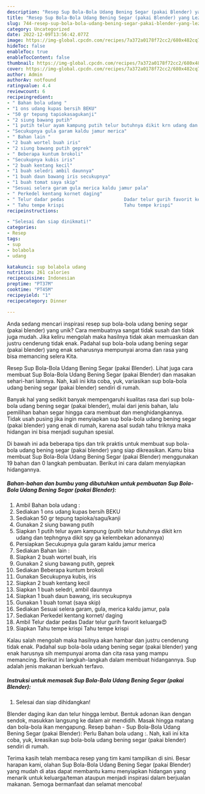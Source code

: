 ```yaml
---
description: "Resep Sup Bola-Bola Udang Bening Segar (pakai Blender) yang Lezat"
title: "Resep Sup Bola-Bola Udang Bening Segar (pakai Blender) yang Lezat"
slug: 744-resep-sup-bola-bola-udang-bening-segar-pakai-blender-yang-lezat
category: Uncategorized
date: 2022-12-09T13:56:42.077Z
image: https://img-global.cpcdn.com/recipes/7a372a0178f72cc2/680x482cq70/sup-bola-bola-udang-bening-segar-pakai-blender-foto-resep-utama.jpg
hideToc: false
enableToc: true
enableTocContent: false
thumbnail: https://img-global.cpcdn.com/recipes/7a372a0178f72cc2/680x482cq70/sup-bola-bola-udang-bening-segar-pakai-blender-foto-resep-utama.jpg
cover: https://img-global.cpcdn.com/recipes/7a372a0178f72cc2/680x482cq70/sup-bola-bola-udang-bening-segar-pakai-blender-foto-resep-utama.jpg
author: Admin
authorAv: notfound
ratingvalue: 4.4
reviewcount: 6
recipeingredient:
- " Bahan bola udang "
- "1 ons udang kupas bersih BEKU"
- "50 gr tepung tapiokasagukanji"
- "2 siung bawang putih"
- "1 putih telur ayam kampung putih telur butuhnya dikit krn udang dan tephngnya dikit spy ga kelembekan adonannya"
- "Secukupnya gula garam kaldu jamur merica"
- " Bahan lain "
- "2 buah wortel buah iris"
- "2 siung bawang putih geprek"
- " Beberapa kuntum brokoli"
- "Secukupnya kubis iris"
- "2 buah kentang kecil"
- "1 buah seledri ambil daunnya"
- "1 buah daun bawang iris secukupnya"
- "1 buah tomat saya skip"
- "Sesuai selera garam gula merica kaldu jamur pala"
- " Perkedel kentang kornet daging"
- " Telur dadar pedas                      Dadar telur gurih favorit keluarga"
- " Tahu tempe krispi                      Tahu tempe krispi"
recipeinstructions:

- "Selesai dan siap dinikmati!"
categories:
- Resep
tags:
- sup
- bolabola
- udang

katakunci: sup bolabola udang 
nutrition: 261 calories
recipecuisine: Indonesian
preptime: "PT37M"
cooktime: "PT45M"
recipeyield: "1"
recipecategory: Dinner

---
```





Anda sedang mencari inspirasi resep sup bola-bola udang bening segar (pakai blender) yang unik? Cara membuatnya sangat tidak susah dan tidak juga mudah. Jika keliru mengolah maka hasilnya tidak akan memuaskan dan justru cenderung tidak enak. Padahal sup bola-bola udang bening segar (pakai blender) yang enak seharusnya mempunyai aroma dan rasa yang bisa memancing selera Kita.





Resep Sup Bola-Bola Udang Bening Segar (pakai Blender). Lihat juga cara membuat Sup Bola-Bola Udang Bening Segar (pakai Blender) dan masakan sehari-hari lainnya. Nah, kali ini kita coba, yuk, variasikan sup bola-bola udang bening segar (pakai blender) sendiri di rumah.

Banyak hal yang sedikit banyak mempengaruhi kualitas rasa dari sup bola-bola udang bening segar (pakai blender), mulai dari jenis bahan, lalu pemilihan bahan segar hingga cara membuat dan menghidangkannya. Tidak usah pusing jika ingin menyiapkan sup bola-bola udang bening segar (pakai blender) yang enak di rumah, karena asal sudah tahu triknya maka hidangan ini bisa menjadi suguhan spesial.






Di bawah ini ada beberapa tips dan trik praktis untuk membuat sup bola-bola udang bening segar (pakai blender) yang siap dikreasikan. Kamu bisa membuat Sup Bola-Bola Udang Bening Segar (pakai Blender) menggunakan 19 bahan dan 0 langkah pembuatan. Berikut ini cara dalam menyiapkan hidangannya.

<!--inarticleads1-->

##### Bahan-bahan dan bumbu yang dibutuhkan untuk pembuatan Sup Bola-Bola Udang Bening Segar (pakai Blender):

1. Ambil  Bahan bola udang :
1. Sediakan 1 ons udang kupas bersih BEKU
1. Sediakan 50 gr tepung tapioka/sagu/kanji
1. Gunakan 2 siung bawang putih
1. Siapkan 1 putih telur ayam kampung (putih telur butuhnya dikit krn udang dan tephngnya dikit spy ga kelembekan adonannya)
1. Persiapkan Secukupnya gula garam kaldu jamur merica
1. Sediakan  Bahan lain :
1. Siapkan 2 buah wortel buah, iris
1. Gunakan 2 siung bawang putih, geprek
1. Sediakan  Beberapa kuntum brokoli
1. Gunakan Secukupnya kubis, iris
1. Siapkan 2 buah kentang kecil
1. Siapkan 1 buah seledri, ambil daunnya
1. Siapkan 1 buah daun bawang, iris secukupnya
1. Gunakan 1 buah tomat (saya skip)
1. Sediakan Sesuai selera garam, gula, merica kaldu jamur, pala
1. Sediakan  Perkedel kentang kornet/ daging
1. Ambil  Telur dadar pedas                      Dadar telur gurih favorit keluarga😍
1. Siapkan  Tahu tempe krispi                      Tahu tempe krispi


Kalau salah mengolah maka hasilnya akan hambar dan justru cenderung tidak enak. Padahal sup bola-bola udang bening segar (pakai blender) yang enak harusnya sih mempunyai aroma dan cita rasa yang mampu memancing. Berikut ini langkah-langkah dalam membuat hidangannya. Sup adalah jenis makanan berkuah terfavo. 

<!--inarticleads2-->

##### Instruksi untuk memasak Sup Bola-Bola Udang Bening Segar (pakai Blender):


1. Selesai dan siap dihidangkan!

Blender daging ikan dan telur hingga lembut. Bentuk adonan ikan dengan sendok, masukkan langsung ke dalam air mendidih. Masak hingga matang dan bola-bola ikan mengapung. Resep bahan - Sup Bola-Bola Udang Bening Segar (pakai Blender): Perlu Bahan bola udang :. Nah, kali ini kita coba, yuk, kreasikan sup bola-bola udang bening segar (pakai blender) sendiri di rumah. 

Terima kasih telah membaca resep yang tim kami tampilkan di sini. Besar harapan kami, olahan Sup Bola-Bola Udang Bening Segar (pakai Blender) yang mudah di atas dapat membantu kamu menyiapkan hidangan yang menarik untuk keluarga/teman ataupun menjadi inspirasi dalam berjualan makanan. Semoga bermanfaat dan selamat mencoba!
